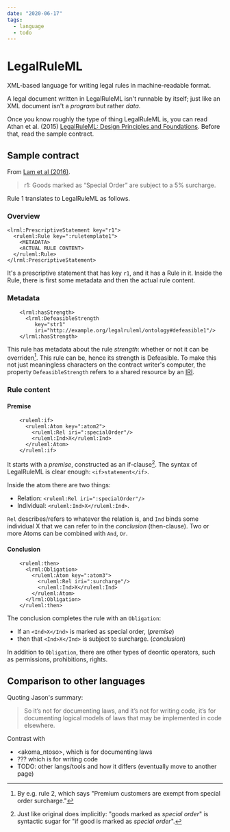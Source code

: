 ```yaml
---
date: "2020-06-17"
tags:
  - language
  - todo
---
```


# LegalRuleML

XML-based language for writing legal rules in machine-readable format.

A legal document written in LegalRuleML isn't runnable by itself; just like an XML document isn't a _program_ but rather _data_.

Once you know roughly the type of thing LegalRuleML is, you can read Athan et al. (2015) [LegalRuleML: Design Principles and Foundations](https://www.researchgate.net/publication/277498922_LegalRuleML_Design_Principles_and_Foundations). Before that, read the sample contract.

## Sample contract

From [Lam et al (2016)](https://www.researchgate.net/publication/304480296_Enabling_Reasoning_with_LegalRuleML).

> r1: Goods marked as “Special Order” are subject to a 5% surcharge.

Rule 1 translates to LegalRuleML as follows.

### Overview

    <lrml:PrescriptiveStatement key="r1">
      <ruleml:Rule key=":ruletemplate1">
        <METADATA>
        <ACTUAL RULE CONTENT>
      </ruleml:Rule>
    </lrml:PrescriptiveStatement>

It's a prescriptive statement that has key `r1`, and it has a Rule in it.
Inside the Rule, there is first some metadata and then the actual rule content.

### Metadata

        <lrml:hasStrength>
          <lrml:DefeasibleStrength
             key="str1"
             iri="http://example.org/legalruleml/ontology#defeasible1"/>
        </lrml:hasStrength>

This rule has metadata about the rule _strength_: whether or not it can be overriden[^1]. This rule can be, hence its strength is Defeasible. To make this not just meaningless characters on the contract writer's computer, the property `DefeasibleStrength` refers to a shared resource by an [IRI](https://en.wikipedia.org/wiki/Internationalized_Resource_Identifier).

### Rule content

#### Premise

        <ruleml:if>
          <ruleml:Atom key=":atom2">
            <ruleml:Rel iri=":specialOrder"/>
            <ruleml:Ind>X</ruleml:Ind>
          </ruleml:Atom>
        </ruleml:if>

It starts with a _premise_, constructed as an if-clause[^2].
The syntax of LegalRuleML is clear enough: `<if>statement</if>`.

Inside the atom there are two things:
- Relation: `<ruleml:Rel iri=":specialOrder"/>`
- Individual: `<ruleml:Ind>X</ruleml:Ind>`.

`Rel` describes/refers to whatever the relation is, and `Ind` binds some individual X that we can refer to in the _conclusion_ (then-clause). Two or more Atoms can be combined with `And`, `Or`.

#### Conclusion

        <ruleml:then>
          <lrml:Obligation>
            <ruleml:Atom key=":atom3">
              <ruleml:Rel iri=":surcharge"/>
              <ruleml:Ind>X</ruleml:Ind>
            </ruleml:Atom>
          </lrml:Obligation>
        </ruleml:then>

The conclusion completes the rule with an `Obligation`:
* If an `<Ind>X</Ind>` is marked as special order,  (_premise_)
* then that `<Ind>X</Ind>` is subject to surcharge. (_conclusion_)

In addition to `Obligation`, there are other types of deontic operators, such as permissions, prohibitions, rights.

## Comparison to other languages

Quoting Jason's summary:

> So it’s not for documenting laws, and it’s not for writing code, it’s for documenting logical models of laws that may be implemented in code elsewhere.

Contrast with
- <akoma_ntoso>, which is for documenting laws
- ??? which is for writing code
- TODO: other langs/tools and how it differs (eventually move to another page)



[^1]: By e.g. rule 2, which says "Premium customers are exempt from special order surcharge."
[^2]: Just like original does implicitly: "goods marked as _special order_" is syntactic sugar for "if good is marked as _special order_".
